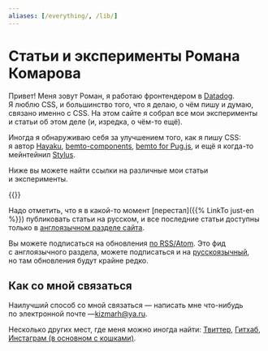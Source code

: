 ```yaml
---
aliases: [/everything/, /lib/]
---
```


# **Статьи и эксперименты** Романа Комарова

Привет! Меня зовут Роман, я работаю фронтендером в [Datadog](https://www.datadoghq.com/). Я люблю CSS, и большинство того, что я делаю, о чём пишу и думаю, связано именно с CSS. На этом сайте я собрал все мои эксперименты и статьи об этом деле (и, изредка, о чём-то ещё).

Иногда я обнаруживаю себя за улучшением того, как я пишу CSS: я автор [Hayaku](https://github.com/hayaku/hayaku/), [bemto-components](https://github.com/bemto/bemto-components), [bemto for Pug.js](https://github.com/kizu/bemto/), и ещё я когда-то мейнтейнил [Stylus](https://github.com/stylus/stylus/).

Ниже вы можете найти ссылки на различные мои статьи и эксперименты.

{{<ArticleList>}}

Надо отметить, что я в какой-то момент [перестал]({{% LinkTo just-en %}}) публиковать статьи на русском, и все последние статьи доступны только в [англоязычном разделе сайта](/).

Вы можете подписаться на обновления [по RSS/Atom](http://feeds.feedburner.com/kizuruen). Это фид с англоязычного раздела, можете подписаться и на [русскоязычный](http://feeds.feedburner.com/kizu), но там обновления будут крайне редко.

## Как со мной связаться

Наилучший способ со мной связаться — написать мне что-нибудь по электронной почте —[kizmarh@ya.ru](mailto:kizmarh@ya.ru).

Несколько других мест, где меня можно иногда найти: [Твиттер](@ki_zu "{:rel='me'}"), [Гитхаб](gh:kizu "{:rel='me'}"), [Инстаграм (в основном с кошками)](https://instagram.com/ki_zu "{:rel='me'}").
